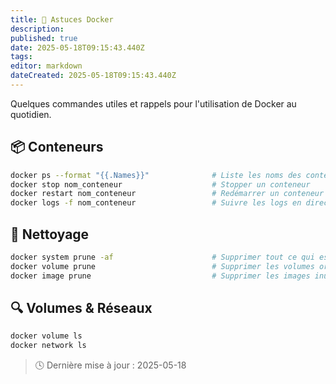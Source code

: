 ```yaml
---
title: 🐳 Astuces Docker
description: 
published: true
date: 2025-05-18T09:15:43.440Z
tags: 
editor: markdown
dateCreated: 2025-05-18T09:15:43.440Z
---
```



Quelques commandes utiles et rappels pour l'utilisation de Docker au quotidien.

## 📦 Conteneurs

```bash
docker ps --format "{{.Names}}"              # Liste les noms des conteneurs
docker stop nom_conteneur                    # Stopper un conteneur
docker restart nom_conteneur                 # Redémarrer un conteneur
docker logs -f nom_conteneur                 # Suivre les logs en direct
```

## 🧼 Nettoyage

```bash
docker system prune -af                      # Supprimer tout ce qui est inutilisé
docker volume prune                          # Supprimer les volumes orphelins
docker image prune                           # Supprimer les images inutilisées
```

## 🔍 Volumes & Réseaux

```bash
docker volume ls
docker network ls
```

> 🕓 Dernière mise à jour : 2025-05-18